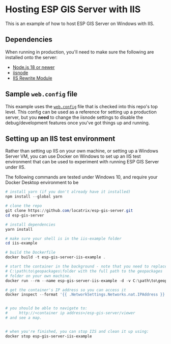 # Hosting ESP GIS Server with IIS

This is an example of how to host ESP GIS Server on Windows with IIS.

## Dependencies
When running in production, you'll need to make sure the following are installed onto the server:

- [Node.js 18 or newer](https://nodejs.org/en/download)
- [iisnode](https://github.com/Azure/iisnode/releases)
- [IIS Rewrite Module](https://www.iis.net/downloads/microsoft/url-rewrite)

## Sample `web.config` file
This example uses the [`web.config`](https://github.com/locatrix/esp-gis-server/blob/main/web.config) file that is checked into this repo's top level. This config can be used as a reference for setting up a production server, but you **need** to change the iisnode settings to disable the debug/development features once you've got things up and running.

## Setting up an IIS test environment
Rather than setting up IIS on your own machine, or setting up a Windows Server VM, you can use Docker on Windows to set up an IIS test environment that can be used to experiment with running ESP GIS Server under IIS.

The following commands are tested under Windows 10, and require your Docker Desktop environment to be 

```powershell
# install yarn (if you don't already have it installed)
npm install --global yarn

# clone the repo
git clone https://github.com/locatrix/esp-gis-server.git
cd esp-gis-server

# install dependencies
yarn install

# make sure your shell is in the iis-example folder
cd iis-example

# build the Dockerfile
docker build -t esp-gis-server-iis-example .

# start the container in the background - note that you need to replace
# C:\path\to\geopackages\folder with the full path to the geopackages
# folder on your own machine.
docker run --rm --name esp-gis-server-iis-example -d -v C:\path\to\geopackages\folder:C:\espdata -v "$(Split-Path (Get-Location).Path -Parent):C:\inetpub\wwwroot\esp-gis-server" esp-gis-server-iis-example

# get the container's IP address so you can access it
docker inspect --format '{{ .NetworkSettings.Networks.nat.IPAddress }}' esp-gis-server-iis-example


# you should be able to navigate to:
#     http://<container ip address>/esp-gis-server/viewer
# and see a map.


# when you're finished, you can stop IIS and clean it up using:
docker stop esp-gis-server-iis-example
```